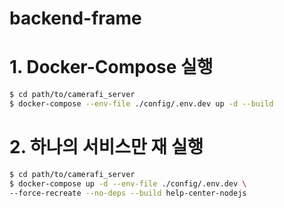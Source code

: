 # backend-frame

# 1. Docker-Compose 실행

```bash
$ cd path/to/camerafi_server
$ docker-compose --env-file ./config/.env.dev up -d --build
```

# 2. 하나의 서비스만 재 실행

```bash
$ cd path/to/camerafi_server
$ docker-compose up -d --env-file ./config/.env.dev \
--force-recreate --no-deps --build help-center-nodejs
```
